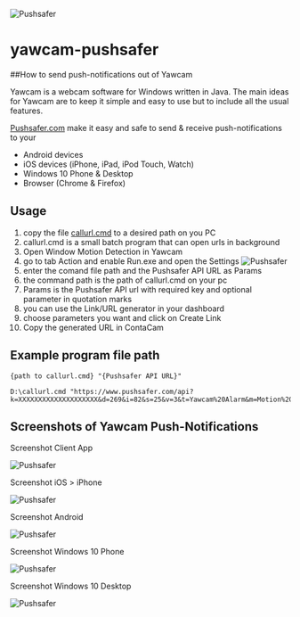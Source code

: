 ![Pushsafer](https://www.pushsafer.com/de/assets/logos/logo.png)
# yawcam-pushsafer
##How to send push-notifications out of Yawcam

Yawcam is a webcam software for Windows written in Java. The main ideas for Yawcam are to keep it simple and easy to use but to include all the usual features.

[Pushsafer.com](https://www.pushsafer.com) make it easy and safe to send &amp; receive push-notifications to your
- Android devices
- iOS devices (iPhone, iPad, iPod Touch, Watch)
- Windows 10 Phone & Desktop
- Browser (Chrome & Firefox)

## Usage
1. copy the file [callurl.cmd](https://github.com/appzer/yawcam-pushsafer/blob/master/callurl.cmd) to a desired path on you PC
2. callurl.cmd is a small batch program that can open urls in background
3. Open Window Motion Detection in Yawcam
4. go to tab Action and enable Run.exe and open the Settings ![Pushsafer](https://www.pushsafer.com/en/assets/examples/Yawcam_push-notification-1.jpg)
5. enter the comand file path and the Pushsafer API URL as Params
6. the command path is the path of callurl.cmd on your pc
7. Params is the Pushsafer API url with required key and optional parameter in quotation marks
8. you can use the Link/URL generator in your dashboard
9. choose parameters you want and click on Create Link
10. Copy the generated URL in ContaCam

## Example program file path

	{path to callurl.cmd} "{Pushsafer API URL}"
  
	D:\callurl.cmd "https://www.pushsafer.com/api?k=XXXXXXXXXXXXXXXXXXXX&d=269&i=82&s=25&v=3&t=Yawcam%20Alarm&m=Motion%20detection%20Living%20room"
  
## Screenshots of Yawcam Push-Notifications

Screenshot Client App

![Pushsafer](https://www.pushsafer.com/de/assets/examples/Yawcam_push-notification-2.jpg)

Screenshot iOS > iPhone

![Pushsafer](https://www.pushsafer.com/de/assets/examples/Yawcam_push-notification-3.jpg)

Screenshot Android

![Pushsafer](https://www.pushsafer.com/de/assets/examples/Yawcam_push-notification-4.jpg)

Screenshot Windows 10 Phone

![Pushsafer](https://www.pushsafer.com/de/assets/examples/Yawcam_push-notification-5.jpg)

Screenshot Windows 10 Desktop

![Pushsafer](https://www.pushsafer.com/de/assets/examples/Yawcam_push-notification-6.jpg)
